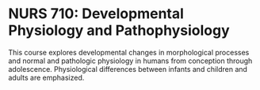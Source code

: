 # NURS 710: Developmental Physiology and Pathophysiology

This course explores developmental changes in morphological processes and normal and pathologic physiology in humans from conception through adolescence. Physiological differences between infants and children and adults are emphasized.